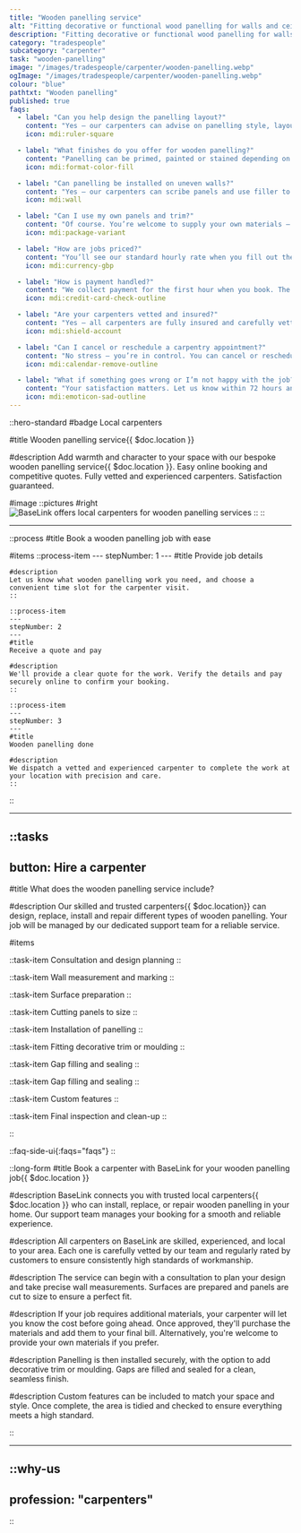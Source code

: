 ```yaml
---
title: "Wooden panelling service"
alt: "Fitting decorative or functional wood panelling for walls and ceilings"
description: "Fitting decorative or functional wood panelling for walls and ceilings"
category: "tradespeople"
subcategory: "carpenter"
task: "wooden-panelling"
image: "/images/tradespeople/carpenter/wooden-panelling.webp"
ogImage: "/images/tradespeople/carpenter/wooden-panelling.webp"
colour: "blue"
pathtxt: "Wooden panelling"
published: true
faqs:
  - label: "Can you help design the panelling layout?"
    content: "Yes – our carpenters can advise on panelling style, layout, height and spacing. Whether you’re after shaker, tongue and groove, or full wall panelling, we’ll help you plan the right look for your space."
    icon: mdi:ruler-square

  - label: "What finishes do you offer for wooden panelling?"
    content: "Panelling can be primed, painted or stained depending on your preference. Just let us know the finish you're after and whether you'd like us to supply the paint or use your own."
    icon: mdi:format-color-fill

  - label: "Can panelling be installed on uneven walls?"
    content: "Yes – our carpenters can scribe panels and use filler to achieve a flush, level finish on most uneven surfaces. We’ll assess the wall condition and prep it properly before fitting."
    icon: mdi:wall

  - label: "Can I use my own panels and trim?"
    content: "Of course. You’re welcome to supply your own materials – just share the details during booking so your carpenter can plan accordingly. If you'd prefer, we can supply everything too."
    icon: mdi:package-variant

  - label: "How are jobs priced?"
    content: "You’ll see our standard hourly rate when you fill out the form, but final pricing depends on the scope of work. Once submitted, we’ll review the details and get back to you with a tailored quote and estimated time to complete the job. The minimum booking is one hour."
    icon: mdi:currency-gbp

  - label: "How is payment handled?"
    content: "We collect payment for the first hour when you book. The rest is charged on the day of the job, based on actual time spent. Extra time is billed fairly in 30-minute increments."
    icon: mdi:credit-card-check-outline

  - label: "Are your carpenters vetted and insured?"
    content: "Yes – all carpenters are fully insured and carefully vetted. We run background checks, interview each candidate, and assess their experience before they join BaseLink. But it doesn’t stop there – we collect ongoing feedback after every job to make sure only the best stick around. So you get safe, reliable service every time."
    icon: mdi:shield-account

  - label: "Can I cancel or reschedule a carpentry appointment?"
    content: "No stress – you’re in control. You can cancel or reschedule your booking anytime up to 24 hours before the job, free of charge. Just log in to your account and manage everything online in a few clicks. Need to make a last-minute change? We’ll do our best to help – just get in touch."
    icon: mdi:calendar-remove-outline

  - label: "What if something goes wrong or I’m not happy with the job?"
    content: "Your satisfaction matters. Let us know within 72 hours and we’ll put things right with another visit free of charge. We review feedback after every job to keep our service standards high."
    icon: mdi:emoticon-sad-outline
---
```


::hero-standard
#badge
Local carpenters

#title
Wooden panelling service{{ $doc.location }}

#description
Add warmth and character to your space with our bespoke wooden panelling service{{ $doc.location }}. Easy online booking and competitive quotes. Fully vetted and experienced carpenters. Satisfaction guaranteed.

#image
    ::pictures
    #right
    ![BaseLink offers local carpenters for wooden panelling services](/images/tradespeople/carpenter/wooden-panelling.webp)
    ::
::

---

::process
#title
Book a wooden panelling job with ease

#items
    ::process-item
    ---
    stepNumber: 1
    ---
    #title
    Provide job details

    #description
    Let us know what wooden panelling work you need, and choose a convenient time slot for the carpenter visit.
    ::
    
    ::process-item
    ---
    stepNumber: 2
    ---
    #title
    Receive a quote and pay

    #description
    We'll provide a clear quote for the work. Verify the details and pay securely online to confirm your booking.
    ::

    ::process-item
    ---
    stepNumber: 3
    ---
    #title
    Wooden panelling done

    #description
    We dispatch a vetted and experienced carpenter to complete the work at your location with precision and care.
    ::
::

---

::tasks
---
button: Hire a carpenter
---

#title
What does the wooden panelling service include?

#description
Our skilled and trusted carpenters{{ $doc.location}} can design, replace, install and repair different types of wooden panelling. Your job will be managed by our dedicated support team for a reliable service.

#items

  ::task-item
  Consultation and design planning
  ::

  ::task-item
  Wall measurement and marking
  ::

  ::task-item
  Surface preparation
  ::

  ::task-item
  Cutting panels to size
  ::

  ::task-item
  Installation of panelling
  ::

  ::task-item
  Fitting decorative trim or moulding
  ::

  ::task-item
  Gap filling and sealing
  ::

  ::task-item
  Gap filling and sealing
  ::

  ::task-item
  Custom features
  ::

  ::task-item
  Final inspection and clean-up
  ::

::


::faq-side-ui{:faqs="faqs"}
::


::long-form
#title
Book a carpenter with BaseLink for your wooden panelling job{{ $doc.location }}

#description
BaseLink connects you with trusted local carpenters{{ $doc.location }} who can install, replace, or repair wooden panelling in your home. Our support team manages your booking for a smooth and reliable experience.

#description
All carpenters on BaseLink are skilled, experienced, and local to your area. Each one is carefully vetted by our team and regularly rated by customers to ensure consistently high standards of workmanship.

#description
The service can begin with a consultation to plan your design and take precise wall measurements. Surfaces are prepared and panels are cut to size to ensure a perfect fit.

#description
If your job requires additional materials, your carpenter will let you know the cost before going ahead. Once approved, they'll purchase the materials and add them to your final bill. Alternatively, you're welcome to provide your own materials if you prefer.

#description
Panelling is then installed securely, with the option to add decorative trim or moulding. Gaps are filled and sealed for a clean, seamless finish.

#description
Custom features can be included to match your space and style. Once complete, the area is tidied and checked to ensure everything meets a high standard.

::

---

::why-us
---
profession: "carpenters"
---
::